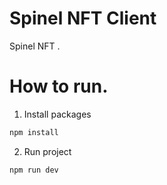 # Spinel NFT Client

Spinel NFT .

# How to run.

1. Install packages

```bash
npm install
```

2. Run project

```bash
npm run dev
```

